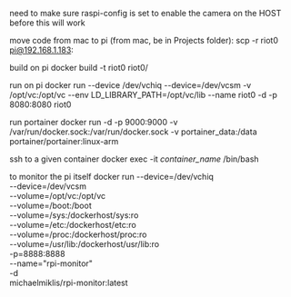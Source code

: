 need to make sure raspi-config is set to enable the camera on the HOST before this will work

move code from mac to pi (from mac, be in Projects folder):
scp -r riot0 pi@192.168.1.183:

build on pi
docker build -t riot0 riot0/

run on pi
docker run --device /dev/vchiq --device=/dev/vcsm -v /opt/vc:/opt/vc --env LD_LIBRARY_PATH=/opt/vc/lib --name riot0 -d -p 8080:8080 riot0

run portainer
docker run -d -p 9000:9000 -v /var/run/docker.sock:/var/run/docker.sock -v portainer_data:/data portainer/portainer:linux-arm

ssh to a given container
docker exec -it _container_name_ /bin/bash

to monitor the pi itself
docker run --device=/dev/vchiq \
--device=/dev/vcsm \
--volume=/opt/vc:/opt/vc \
--volume=/boot:/boot \
--volume=/sys:/dockerhost/sys:ro \
--volume=/etc:/dockerhost/etc:ro \
--volume=/proc:/dockerhost/proc:ro \
--volume=/usr/lib:/dockerhost/usr/lib:ro \
-p=8888:8888 \
--name="rpi-monitor" \
-d \
michaelmiklis/rpi-monitor:latest